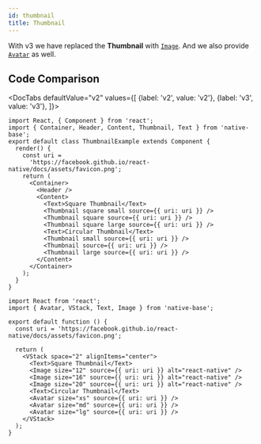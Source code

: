 ```yaml
---
id: thumbnail
title: Thumbnail
---
```





With v3 we have replaced the **Thumbnail** with [`Image`](image.md). And we also provide [`Avatar`](avatar.md) as well.

## Code Comparison

<DocTabs
defaultValue="v2"
values={[
{label: 'v2', value: 'v2'},
{label: 'v3', value: 'v3'},
]}>
<DocTabItem value="v2">

```tsx
import React, { Component } from 'react';
import { Container, Header, Content, Thumbnail, Text } from 'native-base';
export default class ThumbnailExample extends Component {
  render() {
    const uri =
      'https://facebook.github.io/react-native/docs/assets/favicon.png';
    return (
      <Container>
        <Header />
        <Content>
          <Text>Square Thumbnail</Text>
          <Thumbnail square small source={{ uri: uri }} />
          <Thumbnail square source={{ uri: uri }} />
          <Thumbnail square large source={{ uri: uri }} />
          <Text>Circular Thumbnail</Text>
          <Thumbnail small source={{ uri: uri }} />
          <Thumbnail source={{ uri: uri }} />
          <Thumbnail large source={{ uri: uri }} />
        </Content>
      </Container>
    );
  }
}
```

</DocTabItem>
<DocTabItem value="v3">

```tsx
import React from 'react';
import { Avatar, VStack, Text, Image } from 'native-base';

export default function () {
  const uri = 'https://facebook.github.io/react-native/docs/assets/favicon.png';

  return (
    <VStack space="2" alignItems="center">
      <Text>Square Thumbnail</Text>
      <Image size="12" source={{ uri: uri }} alt="react-native" />
      <Image size="16" source={{ uri: uri }} alt="react-native" />
      <Image size="20" source={{ uri: uri }} alt="react-native" />
      <Text>Circular Thumbnail</Text>
      <Avatar size="xs" source={{ uri: uri }} />
      <Avatar size="md" source={{ uri: uri }} />
      <Avatar size="lg" source={{ uri: uri }} />
    </VStack>
  );
}
```

</DocTabItem>
</DocTabs>
